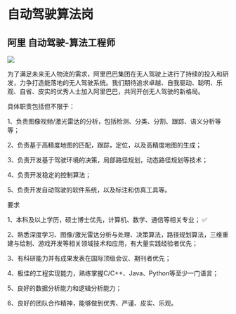 # 自动驾驶算法岗

## 阿里 自动驾驶-算法工程师



![](/Users/Jian/Documents/GitHub/-offer/工作/ali_xiao.png)

为了满足未来无人物流的需求，阿里巴巴集团在无人驾驶上进行了持续的投入和研发，力争打造能落地的无人驾驶系统。我们期待追求卓越、自我驱动、聪明、乐观、自省、皮实的优秀人士加入阿里巴巴，共同开创无人驾驶的新格局。

具体职责包括但不限于： 

1、负责图像视频/激光雷达的分析，包括检测、分类、分割、跟踪、语义分析等等； 

2、负责基于高精度地图的匹配，跟踪，定位，以及高精度地图的生成； 

3、负责开发基于驾驶环境的决策，局部路径规划，动态路径规划等技术； 

4、负责开发稳定的控制算法； 

5、负责开发自动驾驶的软件系统，以及标注和仿真工具等。

要求

1、本科及以上学历，硕士博士优先，计算机、数学、通信等相关专业； ✅

2、熟悉深度学习、图像/激光雷达分析与处理、决策算法，路径规划算法，三维重建与绘制、游戏开发等相关领域技术和应用，有大量实践经验者优先； 

3、有科研能力并有成果发表在国际顶级会议、期刊者优先； 

4、极佳的工程实现能力，熟练掌握C/C++、Java、Python等至少一门语言； 

5、良好的数据分析能力和逻辑分析能力； 

6、良好的团队合作精神，能够做到优秀、严谨、皮实、乐观。